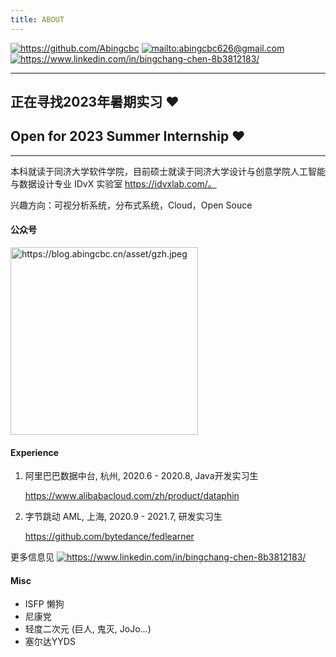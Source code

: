 ```yaml
---
title: ABOUT
---
```

[<img src="https://img.shields.io/badge/github-%23121011.svg?style=for-the-badge&amp;logo=github&amp;logoColor=white" alt="https://github.com/Abingcbc" style="display:inline">](https://github.com/Abingcbc) [<img src="https://img.shields.io/badge/Gmail-D14836?style=for-the-badge&amp;logo=gmail&amp;logoColor=white" alt="mailto:abingcbc626@gmail.com" style="display:inline">](mailto:abingcbc626@gmail.com) [<img src="https://img.shields.io/badge/linkedin-%230077B5.svg?style=for-the-badge&amp;logo=linkedin&amp;logoColor=white" alt="https://www.linkedin.com/in/bingchang-chen-8b3812183/" style="display:inline">](https://www.linkedin.com/in/bingchang-chen-8b3812183/)
<hr>

## 正在寻找2023年暑期实习 ❤️
## Open for 2023 Summer Internship ❤️

<hr>

本科就读于同济大学软件学院，目前硕士就读于同济大学设计与创意学院人工智能与数据设计专业 IDvX 实验室 https://idvxlab.com/。

兴趣方向：可视分析系统，分布式系统，Cloud，Open Souce

#### 公众号

<img src="https://blog.abingcbc.cn/asset/gzh.jpeg" alt="https://blog.abingcbc.cn/asset/gzh.jpeg" style="width:300px;margin:0 auto">

#### Experience
1. 阿里巴巴数据中台, 杭州, 2020.6 - 2020.8, Java开发实习生

    https://www.alibabacloud.com/zh/product/dataphin

2. 字节跳动 AML, 上海, 2020.9 - 2021.7, 研发实习生

    https://github.com/bytedance/fedlearner

更多信息见  [<img src="https://img.shields.io/badge/linkedin-%230077B5.svg?style=for-the-badge&amp;logo=linkedin&amp;logoColor=white" alt="https://www.linkedin.com/in/bingchang-chen-8b3812183/" style="display:inline">](https://www.linkedin.com/in/bingchang-chen-8b3812183/)

#### Misc

- ISFP 懒狗
- 尼康党
- 轻度二次元 (巨人, 鬼灭, JoJo...)
- 塞尔达YYDS

